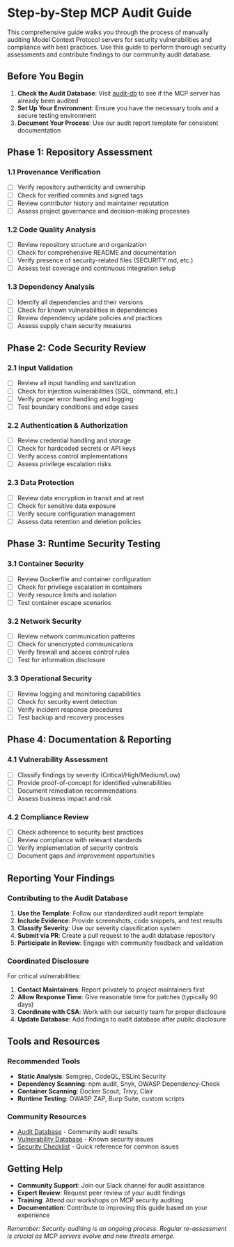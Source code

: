 # Step-by-Step MCP Audit Guide

This comprehensive guide walks you through the process of manually auditing Model Context Protocol servers for security vulnerabilities and compliance with best practices. Use this guide to perform thorough security assessments and contribute findings to our community audit database.

## Before You Begin

1. **Check the Audit Database**: Visit [audit-db](https://github.com/ModelContextProtocol-Security/audit-db) to see if the MCP server has already been audited
2. **Set Up Your Environment**: Ensure you have the necessary tools and a secure testing environment
3. **Document Your Process**: Use our audit report template for consistent documentation

## Phase 1: Repository Assessment

### 1.1 Provenance Verification
- [ ] Verify repository authenticity and ownership
- [ ] Check for verified commits and signed tags
- [ ] Review contributor history and maintainer reputation
- [ ] Assess project governance and decision-making processes

### 1.2 Code Quality Analysis
- [ ] Review repository structure and organization
- [ ] Check for comprehensive README and documentation
- [ ] Verify presence of security-related files (SECURITY.md, etc.)
- [ ] Assess test coverage and continuous integration setup

### 1.3 Dependency Analysis
- [ ] Identify all dependencies and their versions
- [ ] Check for known vulnerabilities in dependencies
- [ ] Review dependency update policies and practices
- [ ] Assess supply chain security measures

## Phase 2: Code Security Review

### 2.1 Input Validation
- [ ] Review all input handling and sanitization
- [ ] Check for injection vulnerabilities (SQL, command, etc.)
- [ ] Verify proper error handling and logging
- [ ] Test boundary conditions and edge cases

### 2.2 Authentication & Authorization
- [ ] Review credential handling and storage
- [ ] Check for hardcoded secrets or API keys
- [ ] Verify access control implementations
- [ ] Assess privilege escalation risks

### 2.3 Data Protection
- [ ] Review data encryption in transit and at rest
- [ ] Check for sensitive data exposure
- [ ] Verify secure configuration management
- [ ] Assess data retention and deletion policies

## Phase 3: Runtime Security Testing

### 3.1 Container Security
- [ ] Review Dockerfile and container configuration
- [ ] Check for privilege escalation in containers
- [ ] Verify resource limits and isolation
- [ ] Test container escape scenarios

### 3.2 Network Security
- [ ] Review network communication patterns
- [ ] Check for unencrypted communications
- [ ] Verify firewall and access control rules
- [ ] Test for information disclosure

### 3.3 Operational Security
- [ ] Review logging and monitoring capabilities
- [ ] Check for security event detection
- [ ] Verify incident response procedures
- [ ] Test backup and recovery processes

## Phase 4: Documentation & Reporting

### 4.1 Vulnerability Assessment
- [ ] Classify findings by severity (Critical/High/Medium/Low)
- [ ] Provide proof-of-concept for identified vulnerabilities
- [ ] Document remediation recommendations
- [ ] Assess business impact and risk

### 4.2 Compliance Review
- [ ] Check adherence to security best practices
- [ ] Review compliance with relevant standards
- [ ] Verify implementation of security controls
- [ ] Document gaps and improvement opportunities

## Reporting Your Findings

### Contributing to the Audit Database
1. **Use the Template**: Follow our standardized audit report template
2. **Include Evidence**: Provide screenshots, code snippets, and test results
3. **Classify Severity**: Use our severity classification system
4. **Submit via PR**: Create a pull request to the audit database repository
5. **Participate in Review**: Engage with community feedback and validation

### Coordinated Disclosure
For critical vulnerabilities:
1. **Contact Maintainers**: Report privately to project maintainers first
2. **Allow Response Time**: Give reasonable time for patches (typically 90 days)
3. **Coordinate with CSA**: Work with our security team for proper disclosure
4. **Update Database**: Add findings to audit database after public disclosure

## Tools and Resources

### Recommended Tools
- **Static Analysis**: Semgrep, CodeQL, ESLint Security
- **Dependency Scanning**: npm audit, Snyk, OWASP Dependency-Check
- **Container Scanning**: Docker Scout, Trivy, Clair
- **Runtime Testing**: OWASP ZAP, Burp Suite, custom scripts

### Community Resources
- [Audit Database](https://github.com/ModelContextProtocol-Security/audit-db) - Community audit results
- [Vulnerability Database](https://github.com/ModelContextProtocol-Security/vulnerability-db) - Known security issues
- [Security Checklist](../hardening/checklist.md) - Quick reference for common issues

## Getting Help

- **Community Support**: Join our Slack channel for audit assistance
- **Expert Review**: Request peer review of your audit findings
- **Training**: Attend our workshops on MCP security auditing
- **Documentation**: Contribute to improving this guide based on your experience

*Remember: Security auditing is an ongoing process. Regular re-assessment is crucial as MCP servers evolve and new threats emerge.*
